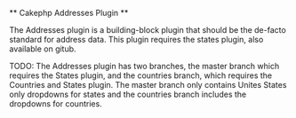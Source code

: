 ** Cakephp Addresses Plugin **

The Addresses plugin is a building-block plugin that should be the de-facto standard for address data. This plugin
requires the states plugin, also available on gitub.

TODO: The Addresses plugin has two branches, the master branch which requires the States plugin, and the countries branch, 
which requires the Countries and States plugin. The master branch only contains Unites States only dropdowns for states 
and the countries branch includes the dropdowns for countries.